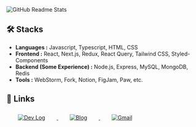<picture>
  <source
    srcset="https://github-readme-stats.vercel.app/api?username=romantech&hide=contribs&show_icons=true&theme=dark"
    media="(prefers-color-scheme: dark)"
  />
  <source
    srcset="https://github-readme-stats.vercel.app/api?username=romantech&hide=contribs&show_icons=true&theme=graywhite"
    media="(prefers-color-scheme: light), (prefers-color-scheme: no-preference)"
  />
  <img src="https://github-readme-stats.vercel.app/api?username=romantech&hide=contribs&show_icons=true&theme=graywhite" alt="GitHub Readme Stats" />
</picture>

## 🛠 Stacks
- **Languages :** Javascript, Typescript, HTML, CSS
- **Frontend :** React, Next.js, Redux, React Query, Tailwind CSS, Styled-Components
- **Backend (Some Experience) :** Node.js, Express, MySQL, MongoDB, Redis 
- **Tools :** WebStorm, Fork, Notion, FigJam, Paw, etc.

## 🔗 Links

<div>
  <a href="https://bit.ly/3FaJKEF">
    <img
      src="https://img.shields.io/badge/Dev Log-lightgray?style=for-the-badge&logo=notion&logoColor=white"
      style="margin-left: 20px; margin-right: 20px; padding: 10px"
      alt="Dev Log"
    />
  </a>
  <a href="https://romantech.net">
    <img
      src="https://img.shields.io/badge/Blog-yellow?style=for-the-badge&logo=blogger&logoColor=white"
      style="margin-left: 20px; margin-right: 20px; padding: 10px"
      alt="Blog"
    />
  </a>
  <a href="mailto:johan@romantech.net">
    <img
      src="https://img.shields.io/badge/Gmail-D14836?style=for-the-badge&logo=gmail&logoColor=white"
      style="margin-left: 20px; margin-right: 20px; padding: 10px"
      alt="Gmail"
    />
  </a>
</div>
